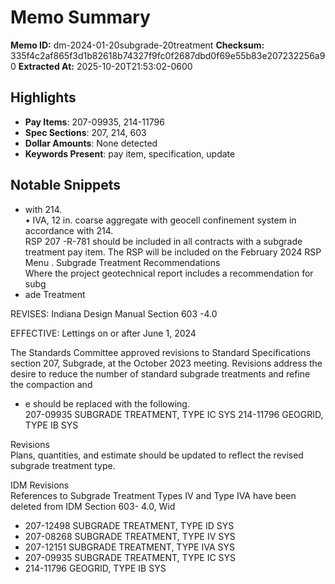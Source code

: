 # Memo Summary

**Memo ID:** dm-2024-01-20subgrade-20treatment
**Checksum:** 335f4c2af865f3d1b82618b74327f9fc0f2687dbd0f69e55b83e207232256a90
**Extracted At:** 2025-10-20T21:53:02-0600

## Highlights
- **Pay Items**: 207-09935, 214-11796
- **Spec Sections**: 207, 214, 603
- **Dollar Amounts**: None detected
- **Keywords Present**: pay item, specification, update

## Notable Snippets
- with 214.  
• IVA, 12 in. coarse aggregate with geocell confinement system in accordance with 214.  
 RSP 207 -R-781 should be included in all contracts with a subgrade treatment pay item.  The RSP 
will be included on the February 2024 RSP Menu . 
 Subgrade Treatment Recommendations  
Where the project geotechnical report includes a recommendation for subg
- ade Treatment  
 
REVISES:  Indiana Design Manual Section 603 -4.0  
 
 
EFFECTIVE:  Lettings on or after June 1, 2024  
 
 
The Standards Committee approved revisions to Standard Specifications section 207, Subgrade, 
at the October 2023 meeting. Revisions address the desire to reduce the number of standard 
subgrade treatments and refine the compaction and
- e should be replaced with the following.  
207-09935    SUBGRADE TREATMENT, TYPE IC  SYS 
214-11796  GEOGRID, TYPE IB  SYS 
 
Revisions  
Plans, quantities, and estimate should be updated to reflect the revised subgrade treatment type.  
 
IDM Revisions  
References to Subgrade Treatment Types IV and Type IVA have been deleted from IDM Section 
603- 4.0, Wid
- 207-12498     SUBGRADE TREATMENT, TYPE ID   SYS
- 207-08268     SUBGRADE TREATMENT, TYPE IV   SYS
- 207-12151     SUBGRADE TREATMENT, TYPE IVA   SYS
- 207-09935    SUBGRADE TREATMENT, TYPE IC  SYS
- 214-11796  GEOGRID, TYPE IB  SYS